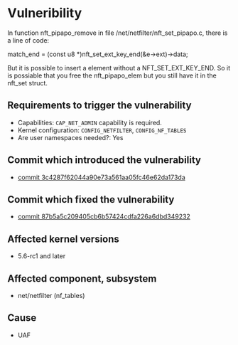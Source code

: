 # Vulneribility
 In function nft_pipapo_remove in file /net/netfilter/nft_set_pipapo.c, there is a line of code: 
 
 
 match_end = (const u8 *)nft_set_ext_key_end(&e->ext)->data; 
 
 
 But it is possible to insert a element without a NFT_SET_EXT_KEY_END. So it is possiable that you free the nft_pipapo_elem but you still have it in the nft_set struct.

## Requirements to trigger the vulnerability
 - Capabilities:  `CAP_NET_ADMIN` capability is required.
 - Kernel configuration: `CONFIG_NETFILTER`, `CONFIG_NF_TABLES`
 - Are user namespaces needed?: Yes
  
## Commit which introduced the vulnerability
 - [commit 3c4287f62044a90e73a561aa05fc46e62da173da](https://git.kernel.org/pub/scm/linux/kernel/git/torvalds/linux.git/commit/?id=3c4287f62044a90e73a561aa05fc46e62da173da)

## Commit which fixed the vulnerability
- [commit 87b5a5c209405cb6b57424cdfa226a6dbd349232](https://git.kernel.org/pub/scm/linux/kernel/git/torvalds/linux.git/commit/?id=87b5a5c209405cb6b57424cdfa226a6dbd349232)

## Affected kernel versions
- 5.6-rc1 and later

## Affected component, subsystem
- net/netfilter (nf_tables)

## Cause
- UAF

